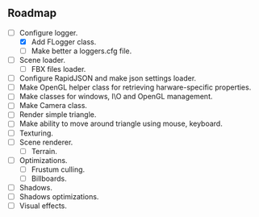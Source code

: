 ## Roadmap

- [ ] Configure logger.
  - [X] Add FLogger class.
  - [ ] Make better a loggers.cfg file.
- [ ] Scene loader.
  - [ ] FBX files loader.
- [ ] Configure RapidJSON and make json settings loader.
- [ ] Make OpenGL helper class for retrieving harware-specific properties.
- [ ] Make classes for windows, I\O and OpenGL management.
- [ ] Make Camera class.
- [ ] Render simple triangle.
- [ ] Make ability to move around triangle using mouse, keyboard.
- [ ] Texturing.
- [ ] Scene renderer.
  - [ ] Terrain.
- [ ] Optimizations.
  - [ ] Frustum culling.
  - [ ] Billboards.
- [ ] Shadows.
- [ ] Shadows optimizations.
- [ ] Visual effects.